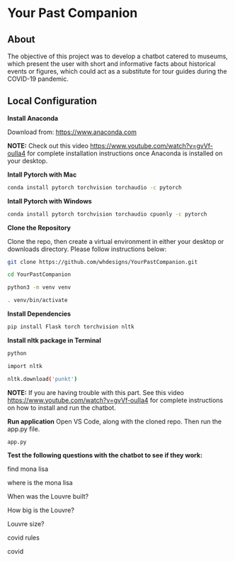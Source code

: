 # Your Past Companion

## About

The objective of this project was to develop a chatbot catered to museums, which present the user with short and informative facts about historical events or figures, which could act as a substitute for tour guides during the COVID-19 pandemic. 

## Local Configuration


**Install Anaconda**

Download from: https://www.anaconda.com


**NOTE:** Check out this video https://www.youtube.com/watch?v=gvVf-ouIla4 for complete installation instructions once Anaconda is installed on your desktop. 


**Intall Pytorch with Mac**
```bash
conda install pytorch torchvision torchaudio -c pytorch
```
**Intall Pytorch with Windows**
```bash
conda install pytorch torchvision torchaudio cpuonly -c pytorch
```

**Clone the Repository**

Clone the repo, then create a virtual environment in either your desktop or downloads directory. 
Please follow instructions below:

```bash
git clone https://github.com/whdesigns/YourPastCompanion.git
```

```bash
cd YourPastCompanion
```

```bash
python3 -m venv venv
```

```bash
. venv/bin/activate
```

**Install Dependencies**
```bash
pip install Flask torch torchvision nltk
```

**Install nltk package in Terminal**
```bash
python
```

```bash
import nltk
```

```bash
nltk.download('punkt')
```
**NOTE:** If you are having trouble with this part. See this video https://www.youtube.com/watch?v=gvVf-ouIla4 for complete instructions on how to install and run the chatbot.  


**Run application**
Open VS Code, along with the cloned repo. Then run the app.py file. 

```bash
app.py
```

**Test the following questions with the chatbot to see if they work:**

find mona lisa

where is the mona lisa

When was the Louvre built?

How big is the Louvre?

Louvre size?

covid rules

covid

